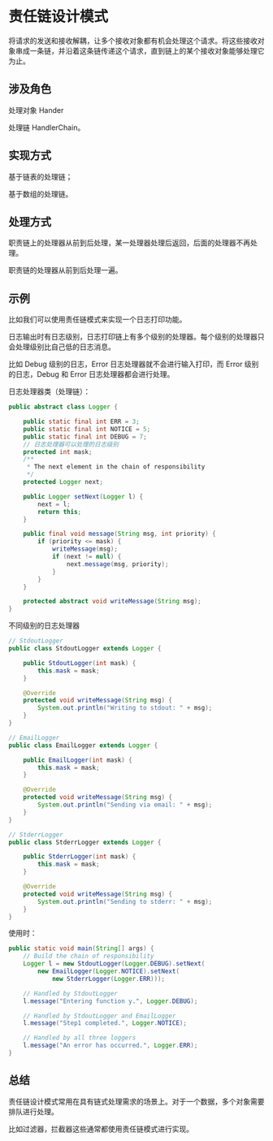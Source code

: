# 责任链设计模式

将请求的发送和接收解耦，让多个接收对象都有机会处理这个请求。将这些接收对象串成一条链，并沿着这条链传递这个请求，直到链上的某个接收对象能够处理它为止。

## 涉及角色

处理对象 Hander

处理链 HandlerChain。

## 实现方式

基于链表的处理链；

基于数组的处理链。

## 处理方式

职责链上的处理器从前到后处理，某一处理器处理后返回，后面的处理器不再处理。

职责链的处理器从前到后处理一遍。

## 示例

比如我们可以使用责任链模式来实现一个日志打印功能。

日志输出时有日志级别，日志打印链上有多个级别的处理器。每个级别的处理器只会处理级别比自己低的日志消息。

比如 Debug 级别的日志，Error 日志处理器就不会进行输入打印，而 Error 级别的日志，Debug 和 Error 日志处理器都会进行处理。



日志处理器类（处理链）：

```java
public abstract class Logger {

    public static final int ERR = 3;
    public static final int NOTICE = 5;
    public static final int DEBUG = 7;
    // 日志处理器可以处理的日志级别
    protected int mask;
    /**
     * The next element in the chain of responsibility
     */
    protected Logger next;

    public Logger setNext(Logger l) {
        next = l;
        return this;
    }

    public final void message(String msg, int priority) {
        if (priority <= mask) {
            writeMessage(msg);
            if (next != null) {
                next.message(msg, priority);
            }
        }
    }

    protected abstract void writeMessage(String msg);
}
```

不同级别的日志处理器

```java
// StdoutLogger
public class StdoutLogger extends Logger {

    public StdoutLogger(int mask) {
        this.mask = mask;
    }

    @Override
    protected void writeMessage(String msg) {
        System.out.println("Writing to stdout: " + msg);
    }
}

// EmailLogger
public class EmailLogger extends Logger {

    public EmailLogger(int mask) {
        this.mask = mask;
    }

    @Override
    protected void writeMessage(String msg) {
        System.out.println("Sending via email: " + msg);
    }
}

// StderrLogger
public class StderrLogger extends Logger {

    public StderrLogger(int mask) {
        this.mask = mask;
    }

    @Override
    protected void writeMessage(String msg) {
        System.out.println("Sending to stderr: " + msg);
    }
}
```

使用时：

```java
public static void main(String[] args) {
    // Build the chain of responsibility
    Logger l = new StdoutLogger(Logger.DEBUG).setNext(
        new EmailLogger(Logger.NOTICE).setNext(
            new StderrLogger(Logger.ERR)));

    // Handled by StdoutLogger
    l.message("Entering function y.", Logger.DEBUG);

    // Handled by StdoutLogger and EmailLogger
    l.message("Step1 completed.", Logger.NOTICE);

    // Handled by all three loggers
    l.message("An error has occurred.", Logger.ERR);
}
```

## 总结

责任链设计模式常用在具有链式处理需求的场景上。对于一个数据，多个对象需要排队进行处理。

比如过滤器，拦截器这些通常都使用责任链模式进行实现。